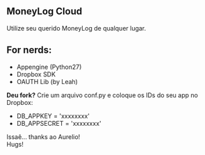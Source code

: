 ## MoneyLog Cloud
Utilize seu querido MoneyLog de qualquer lugar.

## For nerds:
- Appengine (Python27)
- Dropbox SDK
- OAUTH Lib (by Leah)

**Deu fork?** Crie um arquivo conf.py e coloque os IDs do seu app no Dropbox:  
- DB_APPKEY = 'xxxxxxxx'  
- DB_APPSECRET = 'xxxxxxxx'

Issaê... thanks ao Aurelio!  
Hugs!
